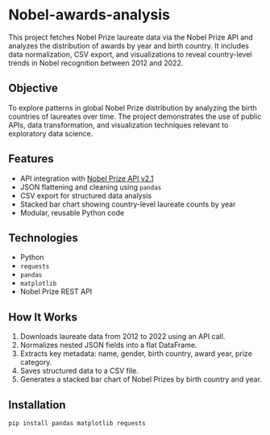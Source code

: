 # Nobel-awards-analysis

This project fetches Nobel Prize laureate data via the Nobel Prize API and analyzes the distribution of awards by year and birth country. It includes data normalization, CSV export, and visualizations to reveal country-level trends in Nobel recognition between 2012 and 2022.

## Objective

To explore patterns in global Nobel Prize distribution by analyzing the birth countries of laureates over time. The project demonstrates the use of public APIs, data transformation, and visualization techniques relevant to exploratory data science.

## Features

- API integration with [Nobel Prize API v2.1](https://nobelprize.readme.io/)
- JSON flattening and cleaning using `pandas`
- CSV export for structured data analysis
- Stacked bar chart showing country-level laureate counts by year
- Modular, reusable Python code

## Technologies

- Python
- `requests`
- `pandas`
- `matplotlib`
- Nobel Prize REST API

## How It Works

1. Downloads laureate data from 2012 to 2022 using an API call.
2. Normalizes nested JSON fields into a flat DataFrame.
3. Extracts key metadata: name, gender, birth country, award year, prize category.
4. Saves structured data to a CSV file.
5. Generates a stacked bar chart of Nobel Prizes by birth country and year.

## Installation

```bash
pip install pandas matplotlib requests
